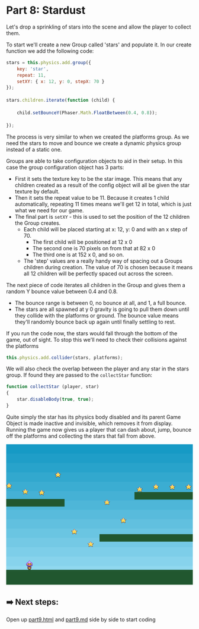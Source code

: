 # Part 8: Stardust
Let's drop a sprinkling of stars into the scene and allow the player to collect them.

To start we'll create a new Group called 'stars' and populate it. In our create function we add the following code:
```js
stars = this.physics.add.group({
    key: 'star',
    repeat: 11,
    setXY: { x: 12, y: 0, stepX: 70 }
});

stars.children.iterate(function (child) {

    child.setBounceY(Phaser.Math.FloatBetween(0.4, 0.8));

});
```

The process is very similar to when we created the platforms group. As we need the stars to move and bounce we create a dynamic physics group instead of a static one.

Groups are able to take configuration objects to aid in their setup. In this case the group configuration object has 3 parts: 
- First it sets the texture key to be the star image. This means that any children created as a result of the config object will all be given the star texture by default. 
- Then it sets the repeat value to be 11. Because it creates 1 child automatically, repeating 11 times means we'll get 12 in total, which is just what we need for our game.
- The final part is `setXY` - this is used to set the position of the 12 children the Group creates. 
    - Each child will be placed starting at x: 12, y: 0 and with an x step of 70. 
        - The first child will be positioned at 12 x 0
        - The second one is 70 pixels on from that at 82 x 0
        - The third one is at 152 x 0, and so on. 
    - The 'step' values are a really handy way of spacing out a Groups children during creation. The value of 70 is chosen because it means all 12 children will be perfectly spaced out across the screen.


The next piece of code iterates all children in the Group and gives them a random Y bounce value between 0.4 and 0.8. 
- The bounce range is between 0, no bounce at all, and 1, a full bounce. 
- The stars are all spawned at y 0 gravity is going to pull them down until they collide with the platforms or ground. The bounce value means they'll randomly bounce back up again until finally settling to rest.

If you run the code now, the stars would fall through the bottom of the game, out of sight.
To stop this we'll need to check their collisions against the platforms
```js
this.physics.add.collider(stars, platforms);
```
We will also check the overlap between the player and any star in the stars group. If found they are passed to the `collectStar` function:
```js
function collectStar (player, star)
{
    star.disableBody(true, true);
}
```

Quite simply the star has its physics body disabled and its parent Game Object is made inactive and invisible, which removes it from display. Running the game now gives us a player that can dash about, jump, bounce off the platforms and collecting the stars that fall from above.

![part eight scene example](../assets/part8.png)

## ➡️ Next steps:
Open up [part9.html](/part9.html) and [part9.md](part9.md) side by side to start coding



